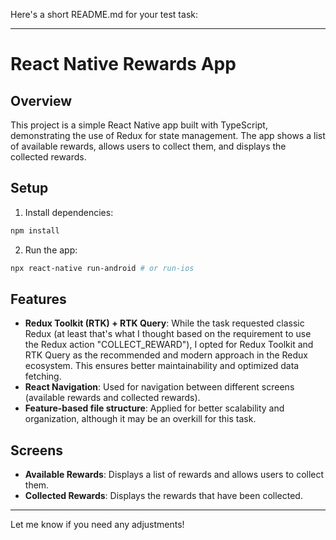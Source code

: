 Here's a short README.md for your test task:

---

# React Native Rewards App

## Overview
This project is a simple React Native app built with TypeScript, demonstrating the use of Redux for state management. The app shows a list of available rewards, allows users to collect them, and displays the collected rewards.

## Setup
1. Install dependencies:

```bash
npm install
```

2. Run the app:

```bash
npx react-native run-android # or run-ios
```

## Features
- **Redux Toolkit (RTK) + RTK Query**: While the task requested classic Redux (at least that's what I thought based on the requirement to use the Redux action "COLLECT_REWARD"), I opted for Redux Toolkit and RTK Query as the recommended and modern approach in the Redux ecosystem. This ensures better maintainability and optimized data fetching.
- **React Navigation**: Used for navigation between different screens (available rewards and collected rewards).
- **Feature-based file structure**: Applied for better scalability and organization, although it may be an overkill for this task.

## Screens
- **Available Rewards**: Displays a list of rewards and allows users to collect them.
- **Collected Rewards**: Displays the rewards that have been collected.

---

Let me know if you need any adjustments!